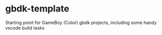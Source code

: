 # gbdk-template
Starting point for GameBoy (Color) gbdk projects, including some handy vscode build tasks
